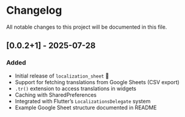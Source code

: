 # Changelog

All notable changes to this project will be documented in this file.

## [0.0.2+1] - 2025-07-28

### Added
- Initial release of `localization_sheet` 🎉
- Support for fetching translations from Google Sheets (CSV export)
- `.tr()` extension to access translations in widgets
- Caching with SharedPreferences
- Integrated with Flutter’s `LocalizationsDelegate` system
- Example Google Sheet structure documented in README
